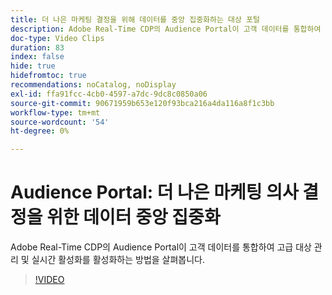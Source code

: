 ```yaml
---
title: 더 나은 마케팅 결정을 위해 데이터를 중앙 집중화하는 대상 포털
description: Adobe Real-Time CDP의 Audience Portal이 고객 데이터를 통합하여 고급 대상 관리 및 실시간 활성화를 활성화하는 방법을 살펴봅니다.
doc-type: Video Clips
duration: 83
index: false
hide: true
hidefromtoc: true
recommendations: noCatalog, noDisplay
exl-id: ffa91fcc-4cb0-4597-a7dc-9dc8c0850a06
source-git-commit: 90671959b653e120f93bca216a4da116a8f1c3bb
workflow-type: tm+mt
source-wordcount: '54'
ht-degree: 0%

---
```


# Audience Portal: 더 나은 마케팅 의사 결정을 위한 데이터 중앙 집중화

Adobe Real-Time CDP의 Audience Portal이 고객 데이터를 통합하여 고급 대상 관리 및 실시간 활성화를 활성화하는 방법을 살펴봅니다.

<!-- 72_S508_3442517_82_audience-portal-centralizing-data-for-better-marketing-decisions -->
>[!VIDEO](https://video.tv.adobe.com/v/3459689/?learn=on&enablevpops=true&captions=kor)
